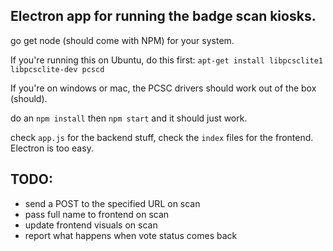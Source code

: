 ## Electron app for running the badge scan kiosks.

go get node (should come with NPM) for your system.

If you're running this on Ubuntu, do this first:
`apt-get install libpcsclite1 libpcsclite-dev pcscd`

If you're on windows or mac, the PCSC drivers should work out of the box (should).

do an `npm install` then `npm start` and it should just work.

check `app.js` for the backend stuff, check the `index` files for the frontend. Electron is too easy.

## TODO:

- send a POST to the specified URL on scan
- pass full name to frontend on scan
- update frontend visuals on scan
- report what happens when vote status comes back